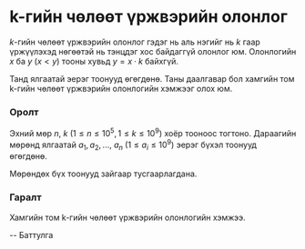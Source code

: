 k-гийн чөлөөт үржвэрийн олонлог
===============================

$k$-гийн чөлөөт үржвэрийн олонлог гэдэг нь аль нэгийг нь $k$ гаар үржүүлэхэд
нөгөөтэй нь тэнцдэг хос байдаггүй олонлог юм. Олонлогийн $x$ ба $y$ ($x < y$)
тооны хувьд $y = x·k$ байхгүй.

Танд ялгаатай эерэг тоонууд өгөгдөнө. Таны даалгавар бол хамгийн том k-гийн
чөлөөт үржвэрийн олонлогийн хэмжээг олох юм.

### Оролт
Эхний мөр $n$, $k$ ($1 ≤ n ≤ 10^5$, $1 ≤ k ≤ 10^9$) хоёр тооноос тогтоно.
Дараагийн мөрөнд ялгаатай $a_1$, $a_2$, ..., $a_n$ ($1 ≤ a_i ≤ 10^9$) эерэг бүхэл
тоонууд өгөгдөнө.

Мөрөндөх бүх тоонууд зайгаар тусгаарлагдана.


### Гаралт
Хамгийн том k-гийн чөлөөт үржвэрийн олонлогийн хэмжээ.

-- Баттулга
